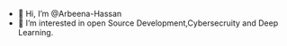 - 👋 Hi, I’m @Arbeena-Hassan
- 👀 I’m interested in open Source Development,Cybersecruity and Deep Learning.

  

<!---
Arbeena-Hassan/Arbeena-Hassan is a ✨ special ✨ repository because its `README.md` (this file) appears on your GitHub profile.
You can click the Preview link to take a look at your changes.
--->

